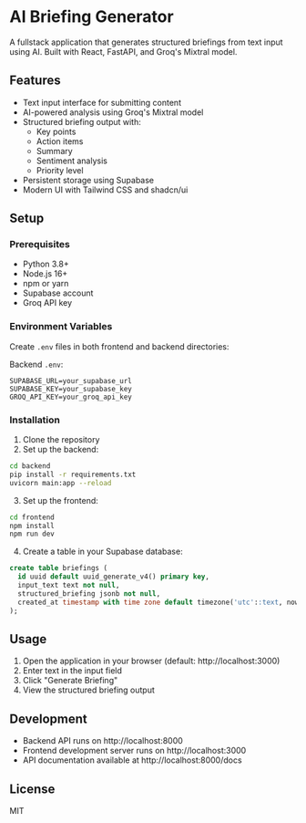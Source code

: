 # AI Briefing Generator

A fullstack application that generates structured briefings from text input using AI. Built with React, FastAPI, and Groq's Mixtral model.

## Features

- Text input interface for submitting content
- AI-powered analysis using Groq's Mixtral model
- Structured briefing output with:
  - Key points
  - Action items
  - Summary
  - Sentiment analysis
  - Priority level
- Persistent storage using Supabase
- Modern UI with Tailwind CSS and shadcn/ui

## Setup

### Prerequisites

- Python 3.8+
- Node.js 16+
- npm or yarn
- Supabase account
- Groq API key

### Environment Variables

Create `.env` files in both frontend and backend directories:

Backend `.env`:
```
SUPABASE_URL=your_supabase_url
SUPABASE_KEY=your_supabase_key
GROQ_API_KEY=your_groq_api_key
```

### Installation

1. Clone the repository
2. Set up the backend:
```bash
cd backend
pip install -r requirements.txt
uvicorn main:app --reload
```

3. Set up the frontend:
```bash
cd frontend
npm install
npm run dev
```

4. Create a table in your Supabase database:
```sql
create table briefings (
  id uuid default uuid_generate_v4() primary key,
  input_text text not null,
  structured_briefing jsonb not null,
  created_at timestamp with time zone default timezone('utc'::text, now()) not null
);
```

## Usage

1. Open the application in your browser (default: http://localhost:3000)
2. Enter text in the input field
3. Click "Generate Briefing"
4. View the structured briefing output

## Development

- Backend API runs on http://localhost:8000
- Frontend development server runs on http://localhost:3000
- API documentation available at http://localhost:8000/docs

## License

MIT 